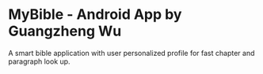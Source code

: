 # MyBible - Android App by Guangzheng Wu

A smart bible application with user personalized profile for fast chapter and paragraph look up.
